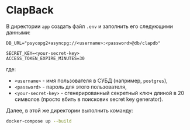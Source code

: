 # ClapBack

В директории `app` создать файл `.env` и заполнить его следующими данными:

```.env
DB_URL="psycopg2+asyncpg://<username>:<password>@db/clapdb"

SECRET_KEY=<your-secret-key>
ACCESS_TOKEN_EXPIRE_MINUTES=30
```

где:

- `<username>` - имя пользователя в СУБД (например, `postgres`),
- `<password>` - пароль для этого пользователя,
- `<your-secret-key>` - сгенерированный секретный ключ длиной в 20 символов (просто вбить в поисковик secret key generator).

Далее, в этой же директории выполнить команду:

```bash
docker-compose up --build
```
